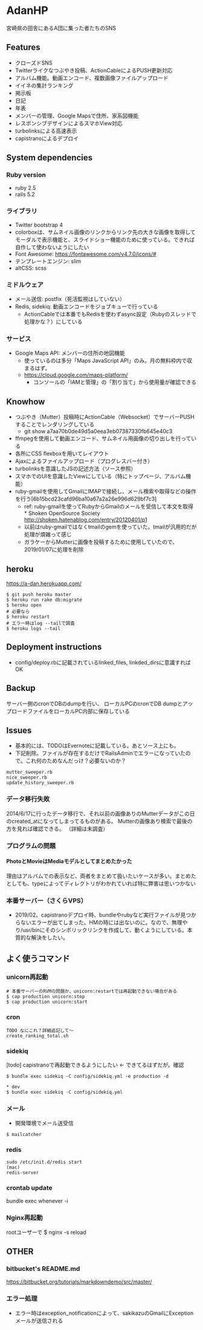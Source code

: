 AdanHP
====

宮崎県の田舎にあるA団に集った者たちのSNS


## Features

* クローズドSNS
* Twitterライクなつぶやき投稿、ActionCableによるPUSH更新対応
* アルバム機能。動画エンコード、複数画像ファイルアップロード
* イイネの集計ランキング
* 掲示板
* 日記
* 年表
* メンバーの管理、Google Mapsで住所、家系図機能
* レスポンシブデザインによるスマホView対応
* turbolinksによる高速表示
* capistranoによるデプロイ


## System dependencies

### Ruby version
* ruby 2.5
* rails 5.2

### ライブラリ
* Twitter bootstrap 4
* colorboxは、サムネイル画像のリンクからリンク先の大きな画像を取得してモーダルで表示機能と、スライドショー機能のために使っている。できれば自作して使わないようにしたい
* Font Awesome: https://fontawesome.com/v4.7.0/icons/#
* テンプレートエンジン: slim
* altCSS: scss

### ミドルウェア
* メール送信: postfix（死活監視はしていない）
* Redis, sidekiq: 動画エンコードをジョブキューで行っている
    * ActionCableでは本番でもRedisを使わずasync設定（Rubyのスレッドで処理かな？）にしている

### サービス
* Google Maps API: メンバーの住所の地図機能
    * 使っているのは多分「Maps JavaScript API」のみ。月の無料枠内で収まるはず。
    * https://cloud.google.com/maps-platform/
        * コンソールの「IAMと管理」の「割り当て」から使用量が確認できる

## Knowhow
* つぶやき（Mutter）投稿時にActionCable（Websocket）でサーバーPUSHすることでレンダリングしている
    * git show a7aa70b0de49d5a0eea3eb07387330fb645e40c3
* ffmpegを使用して動画エンコード、サムネイル用画像の切り出しを行っている
* 各所にCSS flexboxを用いてレイアウト
* Ajaxによるファイルアップロード（プログレスバー付き）
* turbolinksを意識したJSの記述方法（ソース参照）
* スマホでのUIを意識したViewにしている（特にトップページ、アルバム機能）
* ruby-gmailを使用してGmailにIMAPで接続し、メール検索や取得などの操作を行う[6b15bcd23cafd96ba10a67a2a26e996d629bf7c3]
    * ref: ruby-gmailを使ってRubyからGmailのメールを受信して本文を取得 * Shoken OpenSource Society http://shoken.hatenablog.com/entry/20120401/p1
    * 以前はruby-gmailではなくtmailのgemを使っていた。tmailが汎用的だが処理が煩雑って感じ
    * ガラケーからMutterに画像を投稿するために使用していたので、2019/01/07に処理を削除


## heroku
https://a-dan.herokuapp.com/
```
$ git push heroku master
$ heroku run rake db:migrate
$ heroku open
# 必要なら
$ heroku restart
# エラー時はlog --tailで調査
$ heroku logs --tail
```


## Deployment instructions
* config/deploy.rbに記載されているlinked_files, linkded_dirsに意識すればOK

## Backup
サーバー側のcronでDBのdumpを行い、
ローカルPCのcronでDB dumpとアップロードファイルをローカルPC内部に保存している


## Issues

* 基本的には、TODOはEvernoteに記載している。あとソース上にも。
* 下記削除。ファイルが存在するだけでRailsAdminでエラーになっていたので。これ何のためなんだっけ？必要ないのか？
```
mutter_sweeper.rb
nice_sweeper.rb
update_history_sweeper.rb
```

### データ移行失敗
2014/6/17に行ったデータ移行で、それ以前の画像ありのMutterデータがこの日のcreated_atになってしまってるものがある。
Mutterの画像あり検索で最後の方を見れば確認できる。
（詳細は未調査）

### プログラムの問題

#### PhotoとMovieはMediaモデルとしてまとめたかった
理由はアルバムでの表示など、両者をまとめて扱いたいケースが多い。まとめたとしても、typeによってディレクトリがわかれていれば特に弊害は思いつかない

### 本番サーバー（さくらVPS）
* 2019/02、capistranoデプロイ時、bundleやrubyなど実行ファイルが見つからないエラーが出てしまった。HMの時には出ないのに。なので、無理やり/usr/binにそのシンボリックリンクを作成して、動くようにしている。本質的な解決をしたい。


## よく使うコマンド

### unicorn再起動
```
# 本番サーバーのRVMの問題か、unicorn:restartでは再起動できない場合がある
$ cap production unicorn:stop
$ cap production unicorn:start
```

### cron
```
TODO なにこれ？詳細追記して〜
create_ranking_total.sh
```

### sidekiq
[todo] capistranoで再起動できるようにしたい <- できてるはずだが。確認
```
$ bundle exec sidekiq -C config/sidekiq.yml -e production -d

* dev
$ bundle exec sidekiq -C config/sidekiq.yml
```

### メール
* 開発環境でメール送受信
```
$ mailcatcher
```

### redis
```
sudo /etc/init.d/redis start
(mac)
redis-server
```

### crontab update
bundle exec whenever -i

### Nginx再起動
rootユーザーで
$ nginx -s reload


## OTHER

### bitbucket's README.md
https://bitbucket.org/tutorials/markdowndemo/src/master/

### エラー処理
* エラー時はexception_notificationによって、sakikazuのGmailにExceptionメールが送信される

